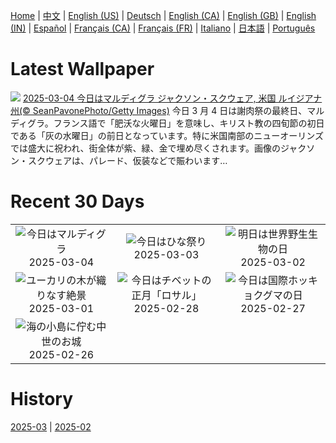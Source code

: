 [Home](../README.md) | [中文](zh-CN.md) | [English (US)](en-US.md) | [Deutsch](de-DE.md) | [English (CA)](en-CA.md) | [English (GB)](en-GB.md) | [English (IN)](en-IN.md) | [Español](es-ES.md) | [Français (CA)](fr-CA.md) | [Français (FR)](fr-FR.md) | [Italiano](it-IT.md) | [日本語](ja-JP.md) | [Português](pt-BR.md)

# Latest Wallpaper
![](https://www.bing.com/th?id=OHR.MardiGrasJackson_JA-JP2336854900_UHD.jpg)
[2025-03-04 今日はマルディグラ ジャクソン・スクウェア, 米国 ルイジアナ州(© SeanPavonePhoto/Getty Images)](https://www.bing.com/th?id=OHR.MardiGrasJackson_JA-JP2336854900_UHD.jpg)
今日 3 月 4 日は謝肉祭の最終日、マルディグラ。フランス語で「肥沃な火曜日」を意味し、キリスト教の四旬節の初日である「灰の水曜日」の前日となっています。特に米国南部のニューオーリンズでは盛大に祝われ、街全体が紫、緑、金で埋め尽くされます。画像のジャクソン・スクウェアは、パレード、仮装などで賑わいます…

# Recent 30 Days
|  |  |  |
|:---:|:---:|:---:|
| ![](https://www.bing.com/th?id=OHR.MardiGrasJackson_JA-JP2336854900_400x240.jpg "今日はマルディグラ") 2025-03-04 | ![](https://www.bing.com/th?id=OHR.Hinamatsuri2025_JA-JP2146557406_400x240.jpg "今日はひな祭り") 2025-03-03 | ![](https://www.bing.com/th?id=OHR.HornbillPair_JA-JP1960738768_400x240.jpg "明日は世界野生生物の日") 2025-03-02 |
| ![](https://www.bing.com/th?id=OHR.EucalyptusForest_JA-JP1746182669_400x240.jpg "ユーカリの木が織りなす絶景") 2025-03-01 | ![](https://www.bing.com/th?id=OHR.BhutanMonastery_JA-JP1458270567_400x240.jpg "今日はチベットの正月「ロサル」") 2025-02-28 | ![](https://www.bing.com/th?id=OHR.PolarCub_JA-JP1257956041_400x240.jpg "今日は国際ホッキョクグマの日") 2025-02-27 |
| ![](https://www.bing.com/th?id=OHR.ArgyllStalker_JA-JP1121064297_400x240.jpg "海の小島に佇む中世のお城") 2025-02-26 |  |  |

# History
[2025-03](../archives/wallpaper/ja-JP/w_2025_03.md) | [2025-02](../archives/wallpaper/ja-JP/w_2025_02.md)
